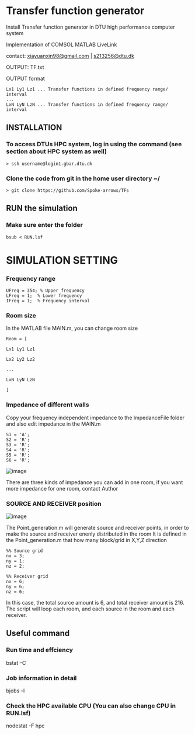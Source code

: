 # Transfer function generator

Install Transfer function generator in DTU high performance computer system

Implementation of COMSOL MATLAB LiveLink

contact: xiayuanxin98@gmail.com | s213256@dtu.dk

OUTPUT: TF.txt

OUTPUT format <br>
 ```
Lx1 Ly1 Lz1 ... Transfer functions in defined frequency range/ interval 
...
LxN LyN LzN ... Transfer functions in defined frequency range/ interval 

 ```
## INSTALLATION

### To access DTUs HPC system, log in using the command (see section about HPC system as well) <br>
`> ssh username@login1.gbar.dtu.dk`
### Clone the code from git in the home user directory ~/ <br>
 `> git clone https://github.com/Spoke-arrows/TFs`
 
## RUN the simulation
### Make sure enter the folder   <br>
`bsub < RUN.lsf`
 
 
 # SIMULATION SETTING
### Frequency range   <br>
 ```
UFreq = 354; % Upper frequency
LFreq = 1;  % Lower frequency
IFreq = 1;  % Frequency interval
 ```
 
### Room size
In the MATLAB file MAIN.m, you can change room size  <br>

```
Room = [

Lx1 Ly1 Lz1

Lx2 Ly2 Lz2

...

LxN LyN LzN

]
```
### Impedance of different walls
Copy your frequency independent impedance to the ImpedanceFile folder and also edit impedance in the MAIN.m
<br>
```
S1 = 'A';
S2 = 'R';
S3 = 'R';
S4 = 'R';
S5 = 'R';
S6 = 'R';
```
![image](https://user-images.githubusercontent.com/42115062/185906660-15faf9ab-1471-4346-80ee-5991430e6736.png)

There are three kinds of impedance you can add in one room, if you want more impedance for one room, contact Author

### SOURCE AND RECEIVER position

![image](https://user-images.githubusercontent.com/42115062/185909373-4a152752-85cf-439a-9159-88419b34d8f6.png)

The Point_generation.m will generate source and receiver points, in order to make the source and receiver enenly distributed in the room
It is defined in the Point_generation.m that how many block/grid in X,Y,Z direction
<br>
```
%% Source grid
nx = 3;
ny = 1;
nz = 2;
```

```
%% Receiver grid
nx = 6;
ny = 6;
nz = 6;
```
In this case, the total source amount is 6, and total receiver amount is 216.
The script will loop each room, and each source in the room and each receiver.

## Useful command

### Run time and effciency
bstat –C

### Job information in detail
bjobs –l

### Check the HPC available CPU (You can also change CPU in RUN.lsf)

nodestat -F hpc
